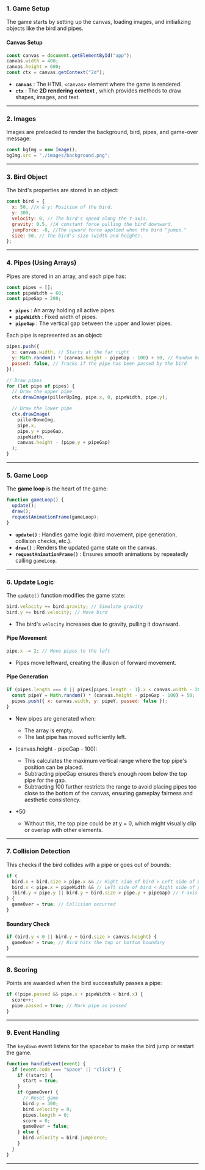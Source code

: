 ### **1. Game Setup**

The game starts by setting up the canvas, loading images, and initializing objects like the bird and pipes.

#### **Canvas Setup**

```javascript
const canvas = document.getElementById("app");
canvas.width = 400;
canvas.height = 600;
const ctx = canvas.getContext("2d");
```

- **`canvas`** : The HTML `<canvas>` element where the game is rendered.
- **`ctx`** : The **2D rendering context** , which provides methods to draw shapes, images, and text.

---

### **2. Images**

Images are preloaded to render the background, bird, pipes, and game-over message:

```javascript
const bgImg = new Image();
bgImg.src = "./images/background.png";
```

---

### **3. Bird Object**

The bird's properties are stored in an object:

```javascript
const bird = {
  x: 50, //x & y: Position of the bird.
  y: 300,
  velocity: 0, // The bird's speed along the Y-axis.
  gravity: 0.5, //A constant force pulling the bird downward.
  jumpForce: -8, //The upward force applied when the bird "jumps."
  size: 50, // The bird's size (width and height).
};
```

---

### **4. Pipes (Using Arrays)**

Pipes are stored in an array, and each pipe has:

```javascript
const pipes = [];
const pipeWidth = 60;
const pipeGap = 200;
```

- **`pipes`** : An array holding all active pipes.
- **`pipeWidth`** : Fixed width of pipes.
- **`pipeGap`** : The vertical gap between the upper and lower pipes.

Each pipe is represented as an object:

```javascript
pipes.push({
  x: canvas.width, // Starts at the far right
  y: Math.random() * (canvas.height - pipeGap - 100) + 50, // Random height
  passed: false, // Tracks if the pipe has been passed by the bird
});
```

```javascript
// Draw pipes
for (let pipe of pipes) {
  // Draw the upper pipe
  ctx.drawImage(pillerUpImg, pipe.x, 0, pipeWidth, pipe.y);

  // Draw the lower pipe
  ctx.drawImage(
    pillerDownImg,
    pipe.x,
    pipe.y + pipeGap,
    pipeWidth,
    canvas.height - (pipe.y + pipeGap)
  );
}
```

---

### **5. Game Loop**

The **game loop** is the heart of the game:

```javascript
function gameLoop() {
  update();
  draw();
  requestAnimationFrame(gameLoop);
}
```

- **`update()`** : Handles game logic (bird movement, pipe generation, collision checks, etc.).
- **`draw()`** : Renders the updated game state on the canvas.
- **`requestAnimationFrame()`** : Ensures smooth animations by repeatedly calling `gameLoop`.

---

### **6. Update Logic**

The `update()` function modifies the game state:

```javascript
bird.velocity += bird.gravity; // Simulate gravity
bird.y += bird.velocity; // Move bird
```

- The bird's `velocity` increases due to gravity, pulling it downward.

#### **Pipe Movement**

```javascript
pipe.x -= 2; // Move pipes to the left
```

- Pipes move leftward, creating the illusion of forward movement.

#### **Pipe Generation**

```javascript
if (pipes.length === 0 || pipes[pipes.length - 1].x < canvas.width - 200) {
  const pipeY = Math.random() * (canvas.height - pipeGap - 100) + 50;
  pipes.push({ x: canvas.width, y: pipeY, passed: false });
}
```

- New pipes are generated when:

  - The array is empty.
  - The last pipe has moved sufficiently left.

- (canvas.height - pipeGap - 100):

  - This calculates the maximum vertical range where the top pipe's position can be placed.
  - Subtracting pipeGap ensures there’s enough room below the top pipe for the gap.
  - Subtracting 100 further restricts the range to avoid placing pipes too close to the bottom of the canvas, ensuring gameplay fairness and aesthetic consistency.

- +50
  - Without this, the top pipe could be at y = 0, which might visually clip or overlap with other elements.

---

### **7. Collision Detection**

This checks if the bird collides with a pipe or goes out of bounds:

```javascript
if (
  bird.x + bird.size > pipe.x && // Right side of bird > Left side of pipe
  bird.x < pipe.x + pipeWidth && // Left side of bird < Right side of pipe
  (bird.y < pipe.y || bird.y + bird.size > pipe.y + pipeGap) // Y-axis check
) {
  gameOver = true; // Collision occurred
}
```

#### **Boundary Check**

```javascript
if (bird.y < 0 || bird.y + bird.size > canvas.height) {
  gameOver = true; // Bird hits the top or bottom boundary
}
```

---

### **8. Scoring**

Points are awarded when the bird successfully passes a pipe:

```javascript
if (!pipe.passed && pipe.x + pipeWidth < bird.x) {
  score++;
  pipe.passed = true; // Mark pipe as passed
}
```

---

### 9. Event Handling

The `keydown` event listens for the spacebar to make the bird jump or restart the game.

```javascript
function handleEvent(event) {
  if (event.code === "Space" || "click") {
    if (!start) {
      start = true;
    }
    if (gameOver) {
      // Reset game
      bird.y = 300;
      bird.velocity = 0;
      pipes.length = 0;
      score = 0;
      gameOver = false;
    } else {
      bird.velocity = bird.jumpForce;
    }
  }
}
```

---
